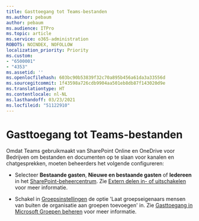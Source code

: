 ```yaml
---
title: Gasttoegang tot Teams-bestanden
ms.author: pebaum
author: pebaum
ms.audience: ITPro
ms.topic: article
ms.service: o365-administration
ROBOTS: NOINDEX, NOFOLLOW
localization_priority: Priority
ms.custom:
- "6500001"
- "4353"
ms.assetid: ''
ms.openlocfilehash: 603bc90b53839f32c70a895b456a61da3a33556d
ms.sourcegitcommit: 1f43598a726cdb9904aa501eb8db87f143020d9e
ms.translationtype: HT
ms.contentlocale: nl-NL
ms.lasthandoff: 03/23/2021
ms.locfileid: "51122910"
---
```

# <a name="guest-access-to-teams-files"></a>Gasttoegang tot Teams-bestanden

Omdat Teams gebruikmaakt van SharePoint Online en OneDrive voor Bedrijven om bestanden en documenten op te slaan voor kanalen en chatgesprekken, moeten beheerders het volgende configureren:

- Selecteer **Bestaande gasten**, **Nieuwe en bestaande gasten** of **Iedereen** in het [SharePoint-beheercentrum](https://admin.microsoft.com/sharepoint?page=sharing&modern=true). Zie [Extern delen in- of uitschakelen](https://docs.microsoft.com/sharepoint/turn-external-sharing-on-or-off) voor meer informatie.

- Schakel in [Groepsinstellingen](https://admin.microsoft.com/Adminportal/Home?source=applauncher#/Settings/Services/:/Settings/L1/O365Groups) de optie 'Laat groepseigenaars mensen van buiten de organisatie aan groepen toevoegen' in. Zie [Gasttoegang in Microsoft Groepen beheren](https://docs.microsoft.com/microsoftteams/teams-dependencies#control-guest-access-in-office-365-groups) voor meer informatie.
